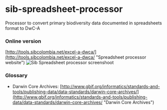sib-spreadsheet-processor
=========================

Processor to convert primary biodiversity data documented in spreadsheets format to DwC-A

### Online version
[http://tools.sibcolombia.net/excel-a-dwca/](http://tools.sibcolombia.net/excel-a-dwca/ "Spreadsheet processor website")
![Sib Spreadsheet processor screenshoot](http://sib-colombia.github.io/sib-spreadsheet-processor/images/spdr.png)

### Glossary
* Darwin Core Archives: [http://www.gbif.org/informatics/standards-and-tools/publishing-data/data-standards/darwin-core-archives/](http://www.gbif.org/informatics/standards-and-tools/publishing-data/data-standards/darwin-core-archives/ "Darwin Core Archives")
